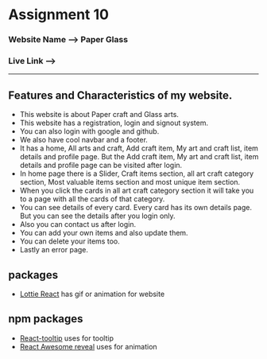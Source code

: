 # Assignment 10

### Website Name -->  Paper Glass
### Live Link -->  
----------------------------------------
## Features and Characteristics of my website.
- This website is about Paper craft and Glass arts.
- This website has a registration, login and signout system.
- You can also login with google and github.
- We also have cool navbar and a footer.
- It has a home, All arts and craft, Add craft item, My art and craft list, item details and profile page. But the Add craft item, My art and craft list, item details and profile page can be visited after login.
- In home page there is a Slider, Craft items section, all art craft category section, Most valuable items section and most unique item section.
- When you click the cards in all art craft category section it will take you to a page with all the cards of that category.
- You can see details of every card. Every card has its own details page. But you can see the details after you login only.
- Also you can contact us after login.
- You can add your own items and also update them.
- You can delete your items too.
- Lastly an error page.

## packages
- [Lottie React](https://www.npmjs.com/package/lottie-react) has gif or animation for website

##  npm packages
- [ React-tooltip](https://react-tooltip.com/) uses for tooltip
- [React Awesome reveal](https://www.npmjs.com/package/react-awesome-reveal) uses for animation
